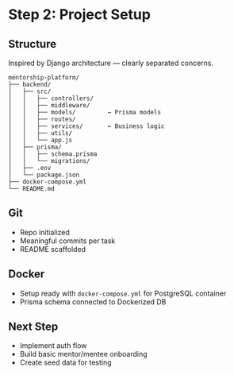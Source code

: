 # Step 2: Project Setup

## Structure

Inspired by Django architecture — clearly separated concerns.

```
mentorship-platform/
├── backend/
│   ├── src/
│   │   ├── controllers/
│   │   ├── middleware/
│   │   ├── models/         ← Prisma models
│   │   ├── routes/
│   │   ├── services/       ← Business logic
│   │   ├── utils/
│   │   └── app.js
│   ├── prisma/
│   │   ├── schema.prisma
│   │   └── migrations/
│   ├── .env
│   └── package.json
├── docker-compose.yml
└── README.md
```

## Git

- Repo initialized
- Meaningful commits per task
- README scaffolded

## Docker

- Setup ready with `docker-compose.yml` for PostgreSQL container
- Prisma schema connected to Dockerized DB

## Next Step

- Implement auth flow
- Build basic mentor/mentee onboarding
- Create seed data for testing
